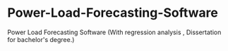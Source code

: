# Power-Load-Forecasting-Software
Power Load Forecasting Software (With  regression analysis , Dissertation for bachelor's degree.)
